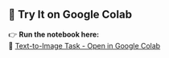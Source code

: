 ## 🧩 Try It on Google Colab

👉 **Run the notebook here:**  
🔗 [Text-to-Image Task - Open in Google Colab](https://colab.research.google.com/drive/1PITloYNrAaWVcbmeC5XCrznut-Sh52u6?usp=sharing)
